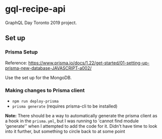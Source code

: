 # gql-recipe-api

GraphQL Day Toronto 2019 project.

## Set up

### Prisma Setup
Reference: https://www.prisma.io/docs/1.22/get-started/01-setting-up-prisma-new-database-JAVASCRIPT-a002/

Use the set up for the MongoDB.

### Making changes to Prisma client
* `npm run deploy-prisma`
* `prisma generate` (requires prisma-cli to be installed)

**Note:** There should be a way to automatically generate the prisma client as a hook in the `prisma.yml`, but I was running to 'cannot find module 'generate'' when I attempted to add the code for it. Didn't have time to look into it further, but something to circle back to at some point
